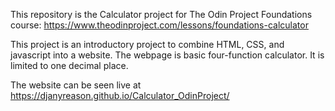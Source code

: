 This repository is the Calculator project for The Odin Project Foundations course: https://www.theodinproject.com/lessons/foundations-calculator

This project is an introductory project to combine HTML, CSS, and javascript into a website. The webpage is basic four-function calculator. It is limited to one decimal place.

The website can be seen live at https://djanyreason.github.io/Calculator_OdinProject/
